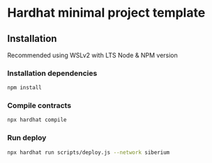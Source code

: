 # Hardhat minimal project template

## Installation

Recommended using WSLv2 with LTS Node & NPM version

### Installation dependencies
```bash
npm install
```
### Compile contracts
```bash
npx hardhat compile
```
### Run deploy
```bash
npx hardhat run scripts/deploy.js --network siberium
```
